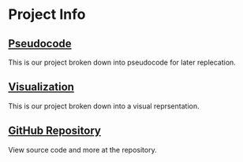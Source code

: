 # Project Info

## [Pseudocode](/pseudocode.md)
This is our project broken down into pseudocode for later replecation.

## [Visualization](/visualization.md)
This is our project broken down into a visual reprsentation.

## [GitHub Repository](https://github.com/alecstem/2022-REU-on-Smart-UAVs)
View source code and more at the repository.
